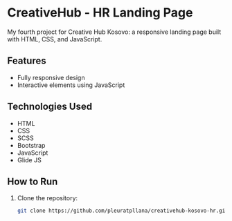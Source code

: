 # CreativeHub - HR Landing Page

My fourth project for Creative Hub Kosovo: a responsive landing page built with HTML, CSS, and JavaScript.

## Features

- Fully responsive design
- Interactive elements using JavaScript

## Technologies Used

- HTML
- CSS
- SCSS
- Bootstrap
- JavaScript
- Glide JS

## How to Run

1. Clone the repository:
   ```bash
   git clone https://github.com/pleuratpllana/creativehub-kosovo-hr.git
